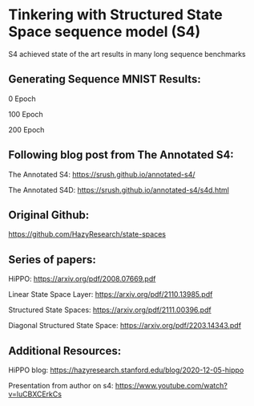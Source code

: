 # Tinkering with Structured State Space sequence model (S4)


S4 achieved state of the art results in many long sequence benchmarks


## Generating Sequence MNIST Results:

0 Epoch


100 Epoch


200 Epoch




## Following blog post from The Annotated S4:

The Annotated S4: https://srush.github.io/annotated-s4/

The Annotated S4D: https://srush.github.io/annotated-s4/s4d.html



## Original Github:

https://github.com/HazyResearch/state-spaces



## Series of papers:


HiPPO: https://arxiv.org/pdf/2008.07669.pdf

Linear State Space Layer: https://arxiv.org/pdf/2110.13985.pdf

Structured State Spaces: https://arxiv.org/pdf/2111.00396.pdf

Diagonal Structured State Space: https://arxiv.org/pdf/2203.14343.pdf


## Additional Resources:


HiPPO blog: https://hazyresearch.stanford.edu/blog/2020-12-05-hippo

Presentation from author on s4: https://www.youtube.com/watch?v=luCBXCErkCs



